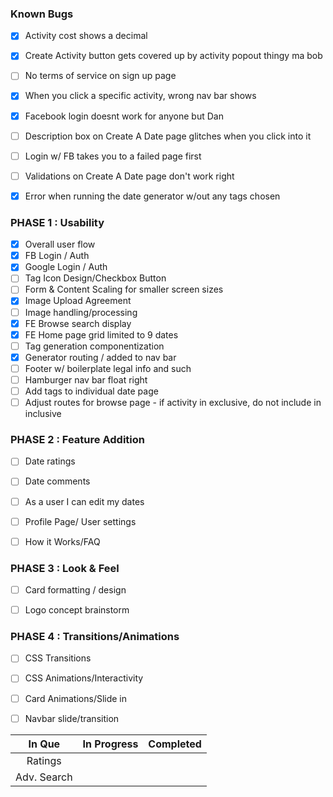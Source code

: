 ### Known Bugs
- [X] Activity cost shows a decimal
- [X] Create Activity button gets covered up by activity popout thingy ma bob
- [ ] No terms of service on sign up page
- [X] When you click a specific activity, wrong nav bar shows
- [X] Facebook login doesnt work for anyone but Dan
- [ ] Description box on Create A Date page glitches when you click into it
- [ ] Login w/ FB takes you to a failed page first
- [ ] Validations on Create A Date page don't work right
- [X] Error when running the date generator w/out any tags chosen


### PHASE 1 : Usability
- [X] Overall user flow
- [X] FB Login / Auth
- [X] Google Login / Auth
- [ ] Tag Icon Design/Checkbox Button
- [ ] Form & Content Scaling for smaller screen sizes
- [X] Image Upload Agreement
- [ ] Image handling/processing
- [X] FE Browse search display
- [X] FE Home page grid limited to 9 dates
- [ ] Tag generation componentization
- [X] Generator routing / added to nav bar
- [ ] Footer w/ boilerplate legal info and such
- [ ] Hamburger nav bar float right
- [ ] Add tags to individual date page
- [ ] Adjust routes for browse page - if activity in exclusive, do not include in inclusive

### PHASE 2 : Feature Addition
- [ ] Date ratings
- [ ] Date comments
- [ ] As a user I can edit my dates
- [ ] Profile Page/ User settings
- [ ] How it Works/FAQ


### PHASE 3 : Look & Feel
- [ ] Card formatting / design
- [ ] Logo concept brainstorm


### PHASE 4 : Transitions/Animations
- [ ] CSS Transitions
- [ ] CSS Animations/Interactivity
- [ ] Card Animations/Slide in
- [ ] Navbar slide/transition




|    In Que     |  In Progress  |  Completed  |
| :-----------: | :-----------: | :---------: |
|    Ratings    |               |   
|  Adv. Search  |               |
